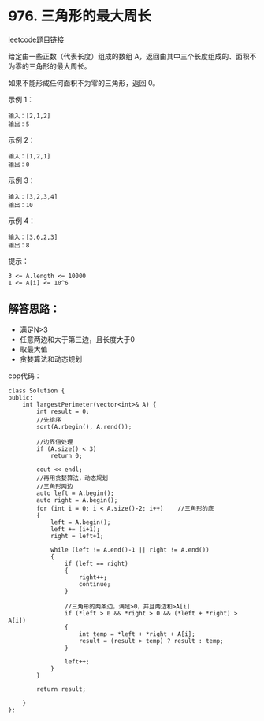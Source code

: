 # 976. 三角形的最大周长

[leetcode题目链接](https://leetcode-cn.com/contest/weekly-contest-119/problems/largest-perimeter-triangle/)

给定由一些正数（代表长度）组成的数组 A，返回由其中三个长度组成的、面积不为零的三角形的最大周长。

如果不能形成任何面积不为零的三角形，返回 0。

 示例 1：

    输入：[2,1,2]
    输出：5
示例 2：

    输入：[1,2,1]
    输出：0
示例 3：

    输入：[3,2,3,4]
    输出：10
示例 4：

    输入：[3,6,2,3]
    输出：8
 

提示：

    3 <= A.length <= 10000
    1 <= A[i] <= 10^6

## 解答思路：

 * 满足N>3
 * 任意两边和大于第三边，且长度大于0
 * 取最大值
 * 贪婪算法和动态规划

cpp代码：

    class Solution {
    public:
        int largestPerimeter(vector<int>& A) {
            int result = 0;
            //先排序
            sort(A.rbegin(), A.rend());

            //边界值处理
            if (A.size() < 3)
                return 0;

            cout << endl;
            //再用贪婪算法，动态规划
            //三角形两边
            auto left = A.begin();
            auto right = A.begin();
            for (int i = 0; i < A.size()-2; i++)    //三角形的底
            {
                left = A.begin();
                left += (i+1);
                right = left+1;
                
                while (left != A.end()-1 || right != A.end())
                {
                    if (left == right)
                    {
                        right++;
                        continue;
                    }

                    //三角形的两条边，满足>0，并且两边和>A[i]
                    if (*left > 0 && *right > 0 && (*left + *right) > A[i])
                    {
                        int temp = *left + *right + A[i];
                        result = (result > temp) ? result : temp;
                    }

                    left++;
                }
            }

            return result;
            
        }
    };